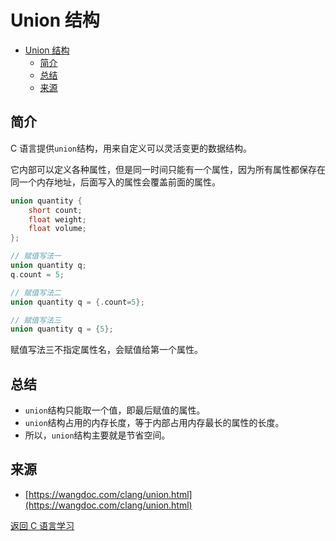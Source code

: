 # Union 结构
- [Union 结构](#union-结构)
  - [简介](#简介)
  - [总结](#总结)
  - [来源](#来源)

## 简介
C 语言提供`union`结构，用来自定义可以灵活变更的数据结构。

它内部可以定义各种属性，但是同一时间只能有一个属性，因为所有属性都保存在同一个内存地址，后面写入的属性会覆盖前面的属性。

```c
union quantity {
    short count;
    float weight;
    float volume;
};

// 赋值写法一
union quantity q;
q.count = 5;

// 赋值写法二
union quantity q = {.count=5};

// 赋值写法三
union quantity q = {5};
```
赋值写法三不指定属性名，会赋值给第一个属性。

## 总结
* `union`结构只能取一个值，即最后赋值的属性。
* `union`结构占用的内存长度，等于内部占用内存最长的属性的长度。
* 所以，`union`结构主要就是节省空间。

## 来源
* [https://wangdoc.com/clang/union.html](https://wangdoc.com/clang/union.html)

[返回 C 语言学习](README.md)